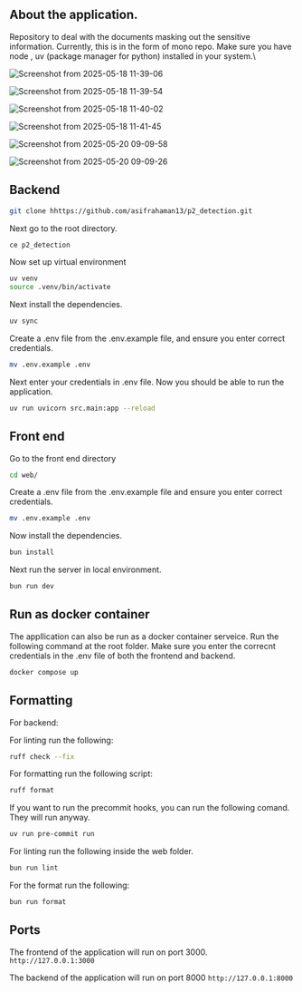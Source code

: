 ## About the application.

Repository to deal with the documents masking out the sensitive information. Currently, this is in the form of mono repo. Make sure you have node , uv (package manager for python) installed in your system.\


![Screenshot from 2025-05-18 11-39-06](https://github.com/user-attachments/assets/f0899994-8e2a-4388-816b-25aa7446d924)

![Screenshot from 2025-05-18 11-39-54](https://github.com/user-attachments/assets/df21a377-4707-4eff-9e3a-afdeb1c0df0f)

![Screenshot from 2025-05-18 11-40-02](https://github.com/user-attachments/assets/7d6a5abd-ae21-46a2-ba9a-97d90fea23e1)

![Screenshot from 2025-05-18 11-41-45](https://github.com/user-attachments/assets/47d4acc6-03e6-4ffa-9b44-3912758d9b6f)

![Screenshot from 2025-05-20 09-09-58](https://github.com/user-attachments/assets/20b53c7b-e44d-4c70-ba93-97ad58e944d2)

![Screenshot from 2025-05-20 09-09-26](https://github.com/user-attachments/assets/c9785721-3021-4517-9dd5-574cecd7edf5)


## Backend

```bash
git clone hhttps://github.com/asifrahaman13/p2_detection.git
```

Next go to the root directory.

```bash
ce p2_detection
```

Now set up virtual environment

```bash
uv venv
source .venv/bin/activate
```

Next install the dependencies.

```bash
uv sync
```

Create a .env file from the .env.example file, and ensure you enter correct credentials.

```bash
mv .env.example .env
```

Next enter your credentials in .env file. Now you should be able to run the application.

```bash
uv run uvicorn src.main:app --reload
```

## Front end

Go to the front end directory

```bash
cd web/
```

Create a .env file from the .env.example file and ensure you enter correct credentials.

```bash
mv .env.example .env
```

Now install the dependencies.

```bash
bun install
```

Next run the server in local environment.

```bash
bun run dev
```

## Run as docker container

The appllication can also be run as a docker container serveice. Run the following command at the root folder. Make sure you enter the correcnt credentials in the .env file of both the frontend and backend.


```bash
docker compose up
```


## Formatting

For backend:

For linting run the following:

```bash
ruff check --fix
```

For formatting run the following script:

```bash
ruff format
```

If you want to run the precommit hooks, you can run the following comand. They will run anyway.

```bash
uv run pre-commit run
```

For linting run the following inside the web folder.

```bash
bun run lint
```

For the format run the following:

```bash
bun run format
```

## Ports

The frontend of the application will run on port 3000. `http://127.0.0.1:3000`

The backend of the application will run on port 8000 `http://127.0.0.1:8000`
